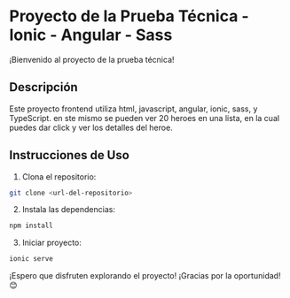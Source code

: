 # Proyecto de la Prueba Técnica - Ionic - Angular - Sass

¡Bienvenido al proyecto de la prueba técnica!

## Descripción

Este proyecto frontend utiliza html, javascript, angular, ionic, sass, y TypeScript. en ste mismo se pueden ver 20 heroes en una lista, en la cual puedes dar click y ver los detalles del heroe.

## Instrucciones de Uso

1. Clona el repositorio:

```bash
git clone <url-del-repositorio>
```

2. Instala las dependencias:

```bash
npm install
```

3. Iniciar proyecto:

```bash
ionic serve
```

¡Espero que disfruten explorando el proyecto! ¡Gracias por la oportunidad! 😊
